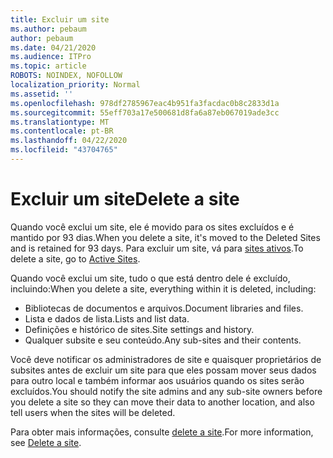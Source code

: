 ```yaml
---
title: Excluir um site
ms.author: pebaum
author: pebaum
ms.date: 04/21/2020
ms.audience: ITPro
ms.topic: article
ROBOTS: NOINDEX, NOFOLLOW
localization_priority: Normal
ms.assetid: ''
ms.openlocfilehash: 978df2785967eac4b951fa3facdac0b8c2833d1a
ms.sourcegitcommit: 55eff703a17e500681d8fa6a87eb067019ade3cc
ms.translationtype: MT
ms.contentlocale: pt-BR
ms.lasthandoff: 04/22/2020
ms.locfileid: "43704765"
---
```

# <a name="delete-a-site"></a><span data-ttu-id="83788-102">Excluir um site</span><span class="sxs-lookup"><span data-stu-id="83788-102">Delete a site</span></span>

<span data-ttu-id="83788-103">Quando você exclui um site, ele é movido para os sites excluídos e é mantido por 93 dias.</span><span class="sxs-lookup"><span data-stu-id="83788-103">When you delete a site, it's moved to the Deleted Sites and is retained for 93 days.</span></span> <span data-ttu-id="83788-104">Para excluir um site, vá para [sites ativos](https://admin.microsoft.com/sharepoint?page=sitemanagement&modern=true).</span><span class="sxs-lookup"><span data-stu-id="83788-104">To delete a site, go to [Active Sites](https://admin.microsoft.com/sharepoint?page=sitemanagement&modern=true).</span></span> 

<span data-ttu-id="83788-105">Quando você exclui um site, tudo o que está dentro dele é excluído, incluindo:</span><span class="sxs-lookup"><span data-stu-id="83788-105">When you delete a site, everything within it is deleted, including:</span></span>

- <span data-ttu-id="83788-106">Bibliotecas de documentos e arquivos.</span><span class="sxs-lookup"><span data-stu-id="83788-106">Document libraries and files.</span></span>
- <span data-ttu-id="83788-107">Lista e dados de lista.</span><span class="sxs-lookup"><span data-stu-id="83788-107">Lists and list data.</span></span>
- <span data-ttu-id="83788-108">Definições e histórico de sites.</span><span class="sxs-lookup"><span data-stu-id="83788-108">Site settings and history.</span></span>
- <span data-ttu-id="83788-109">Qualquer subsite e seu conteúdo.</span><span class="sxs-lookup"><span data-stu-id="83788-109">Any sub-sites and their contents.</span></span>

<span data-ttu-id="83788-110">Você deve notificar os administradores de site e quaisquer proprietários de subsites antes de excluir um site para que eles possam mover seus dados para outro local e também informar aos usuários quando os sites serão excluídos.</span><span class="sxs-lookup"><span data-stu-id="83788-110">You should notify the site admins and any sub-site owners before you delete a site so they can move their data to another location, and also tell users when the sites will be deleted.</span></span>

<span data-ttu-id="83788-111">Para obter mais informações, consulte [delete a site](https://docs.microsoft.com/sharepoint/delete-site-collection).</span><span class="sxs-lookup"><span data-stu-id="83788-111">For more information, see [Delete a site](https://docs.microsoft.com/sharepoint/delete-site-collection).</span></span>
